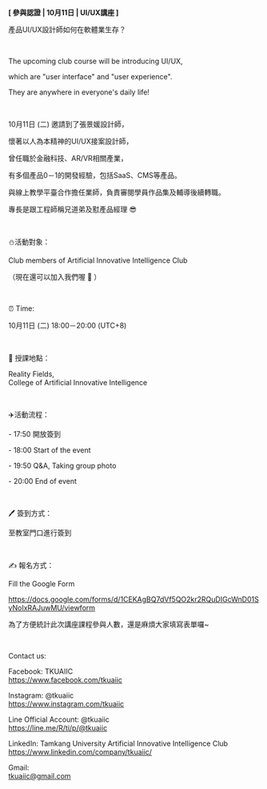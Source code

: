 **[ 參與認證 | 10月11日 | UI/UX講座 ]**

產品UI/UX設計師如何在軟體業生存？

&nbsp;

The upcoming club course will be introducing UI/UX,

which are "user interface" and "user experience".

They are anywhere in everyone's daily life!

&nbsp;

10月11日 (二) 邀請到了張景媛設計師，

懷著以人為本精神的UI/UX接案設計師，

曾任職於金融科技、AR/VR相關產業，

有多個產品0－1的開發經驗，包括SaaS、CMS等產品。

與線上教學平臺合作擔任業師，負責審閱學員作品集及輔導後續轉職。

專長是跟工程師稱兄道弟及懟產品經理 😎

&nbsp;

⛄️活動對象：

Club members of Artificial Innovative Intelligence Club

（現在還可以加入我們喔 🤩 ）

&nbsp;

⏰ Time:

10月11日 (二) 18:00－20:00 (UTC+8)

&nbsp;

📍 授課地點：

Reality Fields, <br />College of Artificial Innovative Intelligence

&nbsp;

✈️活動流程：

\- 17:50 開放簽到

\- 18:00 Start of the event

\- 19:50 Q&A, Taking group photo

\- 20:00 End of event

&nbsp;

🖊️ 簽到方式：

至教室門口進行簽到

&nbsp;

✍️ 報名方式：

Fill the Google Form

https://docs.google.com/forms/d/1CEKAgBQ7dVf5QO2kr2RQuDIGcWnD01SyNoIxRAJuwMU/viewform

為了方便統計此次講座課程參與人數，還是麻煩大家填寫表單囉~

&nbsp;

Contact us:

Facebook: TKUAIIC <br />https://www.facebook.com/tkuaiic

Instagram: @tkuaiic <br />https://www.instagram.com/tkuaiic

Line Official Account: @tkuaiic <br />https://line.me/R/ti/p/@tkuaiic

LinkedIn: Tamkang University Artificial Innovative Intelligence Club <br />https://www.linkedin.com/company/tkuaiic/

Gmail: <br />tkuaiic@gmail.com
